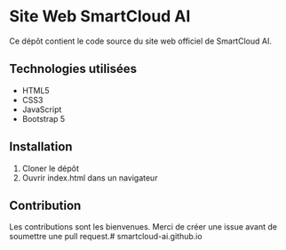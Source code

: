 # Site Web SmartCloud AI

Ce dépôt contient le code source du site web officiel de SmartCloud AI.

## Technologies utilisées
- HTML5
- CSS3
- JavaScript
- Bootstrap 5

## Installation
1. Cloner le dépôt
2. Ouvrir index.html dans un navigateur

## Contribution
Les contributions sont les bienvenues. Merci de créer une issue avant de soumettre une pull request.# smartcloud-ai.github.io
